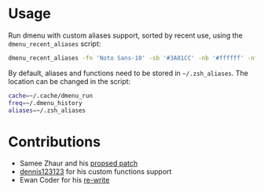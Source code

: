 # Usage
Run dmenu with custom aliases support, sorted by recent use, using the `dmenu_recent_aliases` script:

```bash
dmenu_recent_aliases -fn 'Noto Sans-10' -sb '#3A81CC' -nb '#ffffff' -nf '#000000'
```

By default, aliases and functions need to be stored in `~/.zsh_aliases`. The location can be changed in the script:

```bash
cache=~/.cache/dmenu_run
freq=~/.dmenu_history
aliases=~/.zsh_aliases
```

# Contributions

* Samee Zhaur and his [propsed patch](https://groups.google.com/forum/#!topic/wmii/Mvv5i2CPo7A)
* [dennis123123](https://bbs.archlinux.org/profile.php?id=26975) for his custom functions support
* Ewan Coder for his [re-write](https://github.com/ewancoder/dotfiles/blob/master/bin/dm)

